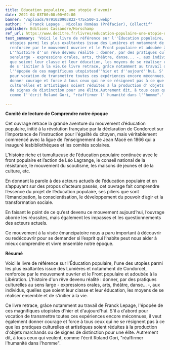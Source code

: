 ```yaml
---
title: Education populaire, une utopie d'avenir
date: 2021-04-03T00:00:00+02:00
banner: "/uploads/9791020903822-475x500-1.webp"
author: "  Franck Lepage , Nicolas Roméas (Préfacier), Collectif"
publisher: Editions Cassandre/Horschamp
ref_url: https://www.decitre.fr/livres/education-populaire-une-utopie-d-avenir-9791020903822.html
text_summary: 'Voici le livre de référence sur l''Éducation populaire, l''une des
  utopies parmi les plus exaltantes issue des Lumières et notamment de Condorcet,
  renforcée par le mouvement ouvrier et le Front populaire et adoubée à la Libération.
  L''histoire d''un rêve devenu réalité : donner, par des pratiques culturelles au
  senslarge - expressions orales, arts, théâtre, danse... -, aux individus, quelles
  que soient leur classe et leur éducation, les moyens de se réaliser ensemble et
  de s''initier à la vie.Ce livre retrace, grâce notamment au travail de Franck Lepage,
  l''épopée de ces magnifiques utopistesd''hier et d''aujourd''hui. S''il a d''abord
  pour vocation de transmettre toutes ces expériences encore méconnues, il veut également
  donner courage et force à tous ceux qui ne se résignent pas à ce que les pratiques
  culturelles et artistiques soient réduites à la production d''objets marchands ou
  de signes de distinction pour une élite.Autrement dit, à tous ceux qui veulent,
  comme l''écrit Roland Gori, "réaffirmer l''humanité dans l''homme".'

---
```

**Comité de lecture de Comprendre notre époque**

Cet ouvrage retrace la grande aventure du mouvement d’éducation populaire, initié à la révolution française par la déclaration de Condorcet sur l’importance de l’instruction pour l'​égalité du citoyen, mais véritablement commencé avec la ligue de l’enseignement de Jean Macé en 1866 qui a inauguré le​s​bibliothèques et les comités scolaires.

L’histoire riche et tumultueuse de l’éducation populaire continuée avec le front populaire et l’action de Léo Lagrange, le conseil national de la résistance, le mouvement du scoutisme, les maisons de jeunes et de la​ ​culture, etc.

En donnant la parole à des acteurs actuels de l’éducation populaire et en s’appuyant sur des propos d’acteurs passés, cet ouvrage fait comprendre l’essence du projet de l’éducation populaire, ses piliers que sont l’émancipation, la conscientisation, le développement du pouvoir d’agir et la transformation sociale.

En faisant le point de ce qu’est devenu ce mouvement aujourd’hui, l’ouvrage aborde les réussites, mais également les impasses et les questionnements des acteurs actuels.

Ce mouvement à la visée émancipatoire nous a paru important à découvrir ou redécouvrir pour se demander si l’esprit qui l’habite peut nous aider à mieux comprendre et vivre ensemble notre époque.

**Résumé**

Voici le livre de référence sur l'Éducation populaire, l'une des utopies parmi les plus exaltantes issue des Lumières et notamment de Condorcet, renforcée par le mouvement ouvrier et le Front populaire et adoubée à la Libération. L'histoire d'un rêve devenu réalité : donner, par des pratiques culturelles au sens large - expressions orales, arts, théâtre, danse... -, aux individus, quelles que soient leur classe et leur éducation, les moyens de se réaliser ensemble et de s'initier à la vie.

Ce livre retrace, grâce notamment au travail de Franck Lepage, l'épopée de ces magnifiques utopistes d'hier et d'aujourd'hui. S'il a d'abord pour vocation de transmettre toutes ces expériences encore méconnues, il veut également donner courage et force à tous ceux qui ne se résignent pas à ce que les pratiques culturelles et artistiques soient réduites à la production d'objets marchands ou de signes de distinction pour une élite. Autrement dit, à tous ceux qui veulent, comme l'écrit Roland Gori, "réaffirmer l'humanité dans l'homme".